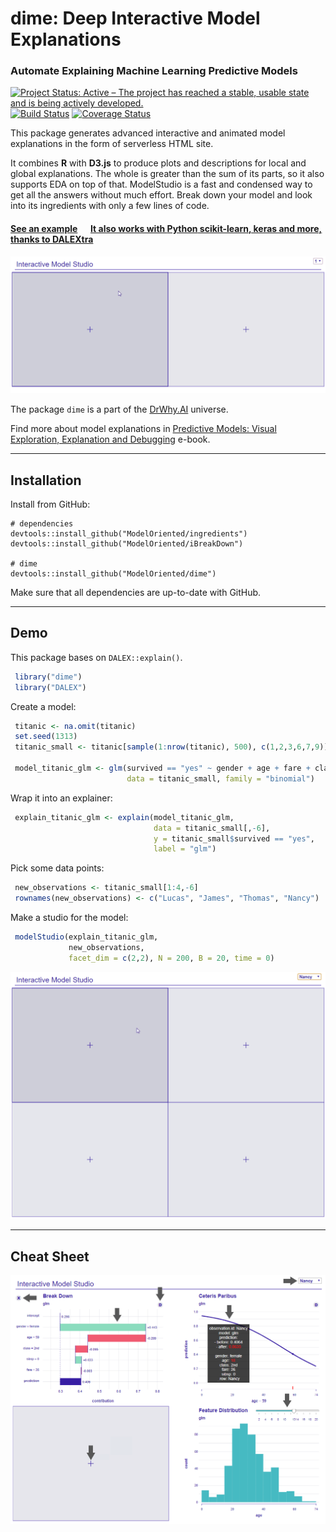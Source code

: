 # dime: Deep Interactive Model Explanations
### Automate Explaining Machine Learning Predictive Models

[![Project Status: Active – The project has reached a stable, usable state and is being actively developed.](https://www.repostatus.org/badges/latest/active.svg)](https://www.repostatus.org/#active)
[![Build Status](https://travis-ci.org/ModelOriented/dime.svg?branch=master)](https://travis-ci.org/ModelOriented/dime)
[![Coverage Status](https://codecov.io/gh/ModelOriented/dime/branch/master/graph/badge.svg)](https://codecov.io/github/ModelOriented/dime?branch=master)

This package generates advanced interactive and animated model explanations in the form
of serverless HTML site.

It combines **R** with **D3.js** to produce plots and descriptions
for local and global explanations. The whole is greater than the sum of its parts,
so it also supports EDA on top of that. ModelStudio is a fast and condensed way to get
all the answers without much effort. Break down your model and look into its ingredients
with only a few lines of code.

#### [See an example](https://modeloriented.github.io/dime/demo.html) &emsp; [It also works with **Python** scikit-learn, keras and more, thanks to DALEXtra](https://github.com/ModelOriented/DALEXtra)  

![](images/gif1.gif)

The package `dime` is a part of the [DrWhy.AI](http://drwhy.ai) universe.

Find more about model explanations in [Predictive Models: Visual Exploration, Explanation and Debugging](https://pbiecek.github.io/PM_VEE/) e-book.

------------------------------------------------------

## Installation

Install from GitHub:

```
# dependencies
devtools::install_github("ModelOriented/ingredients")
devtools::install_github("ModelOriented/iBreakDown")

# dime
devtools::install_github("ModelOriented/dime")
```

Make sure that all dependencies are up-to-date with GitHub.

-------------------------------------------------------

## Demo

This package bases on `DALEX::explain()`.

```r
 library("dime")
 library("DALEX")
```

Create a model:

```r
 titanic <- na.omit(titanic)
 set.seed(1313)
 titanic_small <- titanic[sample(1:nrow(titanic), 500), c(1,2,3,6,7,9)]

 model_titanic_glm <- glm(survived == "yes" ~ gender + age + fare + class + sibsp,
                          data = titanic_small, family = "binomial")
```

Wrap it into an explainer:

```r
 explain_titanic_glm <- explain(model_titanic_glm,
                                data = titanic_small[,-6],
                                y = titanic_small$survived == "yes",
                                label = "glm")
```

Pick some data points:

```r
 new_observations <- titanic_small[1:4,-6]
 rownames(new_observations) <- c("Lucas", "James", "Thomas", "Nancy")
```

Make a studio for the model:

```r
 modelStudio(explain_titanic_glm,
             new_observations,
             facet_dim = c(2,2), N = 200, B = 20, time = 0)
```

![](images/gif2.gif)

------------------------------------------------------

## Cheat Sheet

![CheatSheet](images/basicCheatSheet.bmp)
